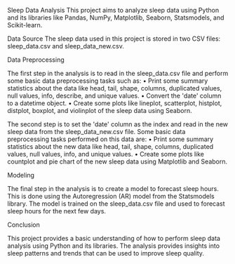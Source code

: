 Sleep Data Analysis
This project aims to analyze sleep data using Python and its libraries like Pandas, NumPy, Matplotlib, Seaborn, Statsmodels, and Scikit-learn.

Data Source
The sleep data used in this project is stored in two CSV files: sleep_data.csv and sleep_data_new.csv.

Data Preprocessing

The first step in the analysis is to read in the sleep_data.csv file and perform some basic data preprocessing tasks such as:
•	Print some summary statistics about the data like head, tail, shape, columns, duplicated values, null values, info, describe, and unique values.
•	Convert the 'date' column to a datetime object.
•	Create some plots like lineplot, scatterplot, histplot, distplot, boxplot, and violinplot of the sleep data using Seaborn.

The second step is to set the 'date' column as the index and read in the new sleep data from the sleep_data_new.csv file. Some basic data preprocessing tasks performed on this data are:
•	Print some summary statistics about the new data like head, tail, shape, columns, duplicated values, null values, info, and unique values.
•	Create some plots like countplot and pie chart of the new sleep data using Matplotlib and Seaborn.

Modeling

The final step in the analysis is to create a model to forecast sleep hours. This is done using the Autoregression (AR) model from the Statsmodels library. The model is trained on the sleep_data.csv file and used to forecast sleep hours for the next few days.

Conclusion

This project provides a basic understanding of how to perform sleep data analysis using Python and its libraries. The analysis provides insights into sleep patterns and trends that can be used to improve sleep quality.

